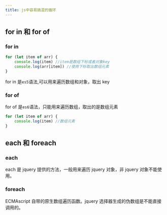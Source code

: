 ```yaml
---
title: js中容易搞混的循环
---
```


## for in 和 for of

### for in

```javascript
for (let item of arr) {
    console.log(item) //item是数组下标或者对象key
    console.log(arr[item]) //使用下标取出数组元素
}
```

for in 是`es5`语法,可以用来遍历数组和对象，取出 key

### for of

for of 是`es6`语法，只能用来遍历数组，取出的是数组元素

```javascript
for (let item of arr) {
    console.log(item) //数组元素
}
```

## each 和 foreach

### each

each 是 jquery 提供的方法，一般用来遍历 jquery 对象，非 jquery 对象不能使用。

### foreach

ECMAscript 自带的原生数组遍历函数。jquery 选择器生成的伪数组是不能直接调用的。
